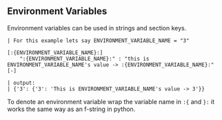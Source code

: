## Environment Variables

Environment variables can be used in strings and section keys.

```
| For this example lets say ENVIRONMENT_VARIABLE_NAME = "3"

[:{ENVIRONMENT_VARIABLE_NAME}:]
	":{ENVIRONMENT_VARIABLE_NAME}:" : "this is ENVIRONMENT_VARIABLE_NAME's value -> :{ENVIRONMENT_VARIABLE_NAME}:"
[-]

| output:
| {'3': {'3': 'This is ENVIRONMENT_VARIABLE_NAME's value -> 3'}}
```

To denote an environment variable wrap the variable name in `:{` and `}:` it works the same way as an f-string in python.

